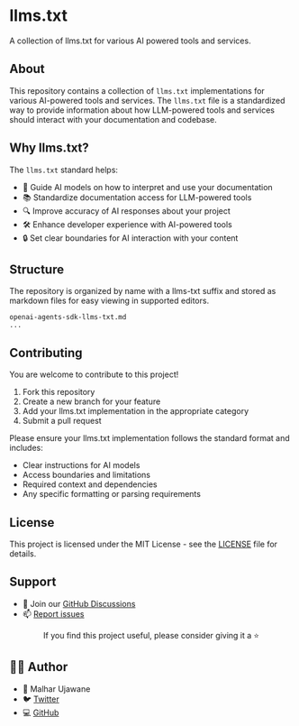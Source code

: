 # llms.txt

A collection of llms.txt for various AI powered tools and services.

## About

This repository contains a collection of `llms.txt` implementations for various AI-powered tools and services. The `llms.txt` file is a standardized way to provide information about how LLM-powered tools and services should interact with your documentation and codebase.

## Why llms.txt?

The `llms.txt` standard helps:
- 🤖 Guide AI models on how to interpret and use your documentation
- 📚 Standardize documentation access for LLM-powered tools
- 🔍 Improve accuracy of AI responses about your project
- 🛠 Enhance developer experience with AI-powered tools
- 🔒 Set clear boundaries for AI interaction with your content

## Structure

The repository is organized by name with a llms-txt suffix and stored as markdown files for easy viewing in supported editors.

```
openai-agents-sdk-llms-txt.md
...
```

## Contributing

You are welcome to contribute to this project!

1. Fork this repository
2. Create a new branch for your feature
3. Add your llms.txt implementation in the appropriate category
4. Submit a pull request

Please ensure your llms.txt implementation follows the standard format and includes:
- Clear instructions for AI models
- Access boundaries and limitations
- Required context and dependencies
- Any specific formatting or parsing requirements

## License

This project is licensed under the MIT License - see the [LICENSE](LICENSE) file for details.

## Support

- 💬 Join our [GitHub Discussions](https://github.com/justmalhar/llms.txt/discussions)
- 📫 [Report issues](https://github.com/justmalhar/llms.txt/issues)

<div align="center">

If you find this project useful, please consider giving it a ⭐️

</div>


## 🧑‍💻 Author

- 👤 Malhar Ujawane
- 🐦 [Twitter](https://x.com/justmalhar)
- 💻 [GitHub](https://github.com/justmalhar)